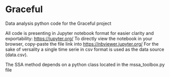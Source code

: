 # Graceful
Data analysis python code for the Graceful project 

All code is presenting in Jupyter notebook format for easier clarity and exportability: https://jupyter.org/
To directly view the notebook in your browser, copy-paste the file link into https://nbviewer.jupyter.org/
For the sake of versality a single time serie in csv format is used as the data source (data.csv).

The SSA method depends on a python class located in the mssa_toolbox.py file
